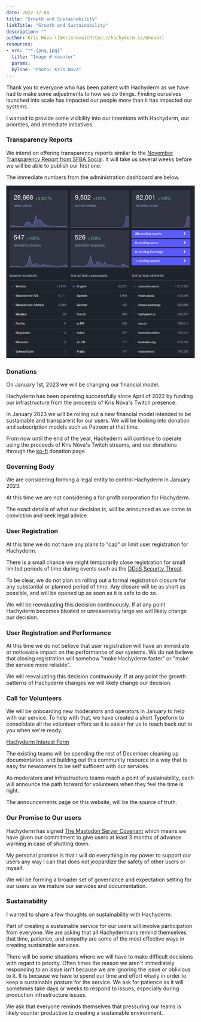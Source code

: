 ```yaml
---
date: 2022-12-04
title: "Growth and Sustainability"
linkTitle: "Growth and Sustainability"
description: ""
author: Kris Nóva ([@krisnova](https://hachyderm.io/@nova))
resources:
- src: "**.{png,jpg}"
  title: "Image #:counter"
  params:
  byline: "Photo: Kris Nóva"
---
```


Thank you to everyone who has been patient with Hachyderm as we have had to make some adjustments to how we do things.
Finding ourselves launched into scale has impacted our people more than it has impacted our systems.

I wanted to provide some visibility into our intentions with Hachyderm, our priorities, and immediate initiatives. 

### Transparency Reports

We intend on offering transparency reports similar to the [November Transparency Report from SFBA Social](https://hub.sfba.social/2022/12/02/transparency-report-november-2022/). 
It will take us several weeks before we will be able to publish our first one.

The immediate numbers from the administration dashboard are below.

![img.png](img.png)

### Donations

On January 1st, 2023 we will be changing our financial model.

Hachyderm has been operating successfully since April of 2022 by funding our infrastructure from the proceeds of Kris Nóva's Twitch presence. 

In January 2023 we will be rolling out a new financial model intended to be sustainable and transparent for our users. 
We will be looking into donation and subscription models such as Patreon at that time.

From now until the end of the year, Hachyderm will continue to operate using the proceeds of Kris Nóva's Twitch streams, and our donations through the [ko-fi](https://ko-fi.com/krisnovalive) donation page.

### Governing Body

We are considering forming a legal entity to control Hachyderm in January 2023.

At this time we are not considering a for-profit corporation for Hachyderm.

The exact details of what our decision is, will be announced as we come to conviction and seek legal advice.

### User Registration 

At this time we do not have any plans to "cap" or limit user registration for Hachyderm.

There is a small chance we might temporarily close registration for small limited periods of time during events such as the [DDoS Security Threat](https://hachyderm.io/@nova/109451616906969285).

To be clear, we do not plan on rolling out a formal registration closure for any substantial or planned period of time.
Any closure will be as short as possible, and will be opened up as soon as it is safe to do so.

We will be reevaluating this decision continuously. If at any point Hachyderm becomes bloated or unreasonably large we will likely change our decision.

### User Registration and Performance 

At this time we do not believe that user registration will have an immediate or noticeable impact on the performance of our systems.
We do not believe that closing registration will somehow "make Hachyderm faster" or "make the service more reliable".

We will reevaluating this decision continuously. If at any point the growth patterns of Hachyderm changes we will likely change our decision.

### Call for Volunteers

We will be onboarding new moderators and operators in January to help with our service. To help with that, we have created a short Typeform to consolidate all the volunteer offers so it is easier for us to reach back out to you when we're ready:

[Hachyderm Interest Form](https://5ye40vg1ub3.typeform.com/to/HS1puq1o)

The existing teams will be spending the rest of December cleaning up documentation, and building out this community resource in a way that is easy for newcomers to be self sufficent with our services.

As moderators and infrastructure teams reach a point of sustainability, each will announce the path forward for volunteers when they feel the time is right.

The announcements page on this website, will be the source of truth.

### Our Promise to Our users

Hachyderm has signed [The Mastodon Server Covenant](https://joinmastodon.org/covenant) which means we have given our commitment to give users at least 3 months of advance warning in case of shutting down. 

My personal promise is that I will do everything in my power to support our users any way I can that does not jeopardize the safety of other users or myself.

We will be forming a broader set of governance and expectation setting for our users as we mature our services and documentation.

### Sustainability 

I wanted to share a few thoughts on sustainability with Hachyderm. 

Part of creating a sustainable service for our users will involve participation from everyone.
We are asking that all Hachydermians remind themselves that time, patience, and empathy are some of the most effective ways in creating sustainable services.

There will be some situations where we will have to make difficult decisions with regard to priority. 
Often times the reason we aren't immediately responding to an issue isn't because we are ignoring the issue or oblivious to it. It is because we have to spend our time and effort wisely in order to keep a sustainable posture for the service.
We ask for patience as it will sometimes take days or weeks to respond to issues, especially during production infrastructure issues.

We ask that everyone reminds themselves that pressuring our teams is likely counter productive to creating a sustainable environment.
